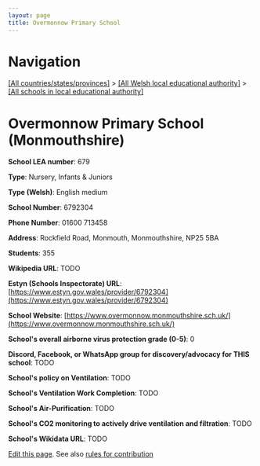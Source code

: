 ```yaml
---
layout: page
title: Overmonnow Primary School
---
```

# Navigation

[[All countries/states/provinces]](../../..) > [[All Welsh local educational authority]](../..) > [[All schools in local educational authority]](..)

# Overmonnow Primary School (Monmouthshire)

**School LEA number**: 679

**Type**: Nursery, Infants & Juniors

**Type (Welsh)**: English medium

**School Number**: 6792304

**Phone Number**: 01600 713458

**Address**: Rockfield Road, Monmouth, Monmouthshire, NP25 5BA

**Students**: 355

**Wikipedia URL**: TODO

**Estyn (Schools Inspectorate) URL**: [https://www.estyn.gov.wales/provider/6792304](https://www.estyn.gov.wales/provider/6792304)

**School Website**: [https://www.overmonnow.monmouthshire.sch.uk/](https://www.overmonnow.monmouthshire.sch.uk/)

**School's overall airborne virus protection grade (0-5)**: 0

**Discord, Facebook, or WhatsApp group for discovery/advocacy for THIS school**: TODO

**School's policy on Ventilation**: TODO

**School's Ventilation Work Completion**: TODO

**School's Air-Purification**: TODO

**School's CO2 monitoring to actively drive ventilation and filtration**: TODO

**School's Wikidata URL**: TODO




[Edit this page](https://github.com/VentilationProject/Wales/edit/prif/./Monmouthshire/Overmonnow_Primary_School.md). See also [rules for contribution](../../../contribution-rules/)